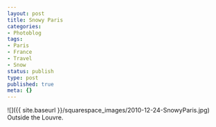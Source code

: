 ```yaml
---
layout: post
title: Snowy Paris
categories:
- Photoblog
tags:
- Paris
- France
- Travel
- Snow
status: publish
type: post
published: true
meta: {}
---
```


![]({{ site.baseurl }}/squarespace_images/2010-12-24-SnowyParis.jpg) Outside the Louvre.
